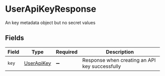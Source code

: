 # UserApiKeyResponse

An key metadata object but no secret values


## Fields

| Field                                           | Type                                            | Required                                        | Description                                     |
| ----------------------------------------------- | ----------------------------------------------- | ----------------------------------------------- | ----------------------------------------------- |
| `key`                                           | [UserApiKey](../../models/shared/UserApiKey.md) | :heavy_minus_sign:                              | Response when creating an API key successfully  |